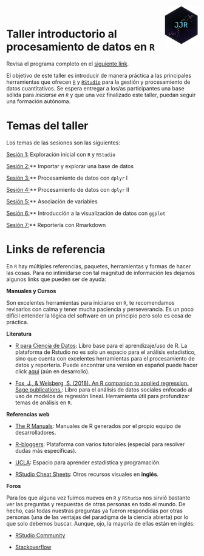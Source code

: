 <img src='image/JJR 350px.png' align="right" height="100"/>

<br>

# Taller introductorio al procesamiento de datos en `R` 

Revisa el programa completo en el [siguiente link](https://github.com/JDConejeros/Taller_IntroR/blob/master/Programa_Intro_JJR.pdf).

El objetivo de este taller es introducir de manera práctica a las principales herramientas que ofrecen [`R`](https://www.r-project.org/) y [`RStudio`](https://rstudio.com/products/rstudio/download/) para la gestión y procesamiento de datos cuantitativos. Se espera entregar a los/as participantes una base sólida para *iniciarse en `R`* y que una vez finalizado este taller, puedan seguir una formación autónoma. 


# Temas del taller 

Los temas de las sesiones son las siguientes:

[Sesión 1:](https://github.com/JDConejeros/Taller_IntroR/tree/master/sesiones/S1_Intregrando_Rstudio) Exploración inicial con `R` y `RStudio`

[Sesión 2:]()** Importar y explorar una base de datos

[Sesión 3:]()** Procesamiento de datos con `dplyr` I

[Sesión 4:]()** Procesamiento de datos con `dplyr` II

[Sesión 5:]()** Asociación de variables

[Sesión 6:]()** Introducción a la visualización de datos con `ggplot`

[Sesión 7:]()** Reportería con Rmarkdown

# Links de referencia

En `R` hay múltiples referencias, paquetes, herramientas y formas de hacer las cosas. Para no intimidarse con tal magnitud de información les dejamos algunos links que pueden ser de ayuda: 

**Manuales y Cursos**

Son excelentes herramientas para iniciarse en `R`, te recomendamos revisarlos con calma y tener mucha paciencia y perseverancia. Es un poco difícil entender la lógica del software en un principio pero solo es cosa de práctica. 

**Literatura**

- [R para Ciencia de Datos](https://es.r4ds.hadley.nz/): Libro base para el aprendizaje/uso de R. La plataforma de Rstudio no es solo un espacio para el análisis estadístico, sino que cuenta con excelentes herramientas para el procesamiento de datos y reportería. Puede encontrar una versión en español puede hacer click [aquí](https://es.r4ds.hadley.nz/) (aún en desarrollo). 

- [Fox, J., & Weisberg, S. (2018). An R companion to applied regression. Sage publications.](https://books.google.es/books?hl=es&lr=&id=uPNrDwAAQBAJ&oi=fnd&pg=PP1&dq=An+R+Companion+to+Applied+Regression&ots=MvM9cE4w92&sig=fDTEHCzFHOoLQAQNlSdvhd2pAX0#v=onepage&q=An%20R%20Companion%20to%20Applied%20Regression&f=false): Libro para el análisis de datos sociales enfocado al uso de modelos de regresión lineal. Herramienta útil para profundizar temas de análisis en `R`.

**Referencias web**

- [The R Manuals](https://cran.r-project.org/manuals.html): Manuales de R generados por el propio equipo de desarrolladores.

- [R-bloggers](https://www.r-bloggers.com/how-to-learn-r-2/): Plataforma con varios tutoriales (especial para resolver dudas más específicas).

- [UCLA](https://stats.idre.ucla.edu/r/): Espacio para aprender estadística y programación.

- [RStudio Cheat Sheets](https://www.rstudio.com/resources/cheatsheets/#ide): Otros recursos visuales en **inglés**.

**Foros**

Para los que alguna vez fuimos nuevos en `R` y `RStudio` nos sirvió bastante ver las preguntas y respuestas de otras personas en todo el mundo. De hecho, casi todas nuestras preguntas ya fueron respondidas por otras personas (una de las ventajas del paradigma de la ciencia abierta) por lo que solo debemos buscar. Aunque, ojo, la mayoría de ellas están en inglés: 

- [RStudio Community](https://community.rstudio.com/)

- [Stackoverflow](https://stackoverflow.com/questions/tagged/r)

